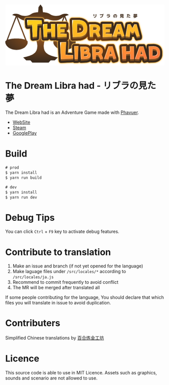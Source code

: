 
![Logo](public/img/sprites/logo_en.png)

# The Dream Libra had - リブラの見た夢

The Dream Libra had is an Adventure Game made with [Phavuer](https://github.com/laineus/phavuer).

- [WebSite](https://libra.laineus.com/)
- [Steam](https://store.steampowered.com/app/1625720/)
- [GooglePlay](https://play.google.com/store/apps/details?id=com.laineus.libra)

# Build

```
# prod
$ yarn install
$ yarn run build
```

```
# dev
$ yarn install
$ yarn run dev
```

# Debug Tips

You can click `Ctrl` + `F9` key to activate debug features.

# Contribute to translation

1. Make an issue and branch (if not yet opened for the language)
2. Make laguage files under `/src/locales/*` according to `/src/locales/ja.js`
3. Recommend to commit frequently to avoid conflict
4. The MR will be merged after translated all

If some people contributing for the language,
You should declare that which files you will translate in issue to avoid duplication.

# Contributers

Simplified Chinese translations by [百合炼金工坊](https://yuriatelier.lofter.com/)

# Licence

This source code is able to use in MIT Licence.
Assets such as graphics, sounds and scenario are not allowed to use.
